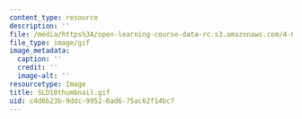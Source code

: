 ```yaml
---
content_type: resource
description: ''
file: /media/https%3A/open-learning-course-data-rc.s3.amazonaws.com/4-614-religious-architecture-and-islamic-cultures-fall-2002/c4d6b23b9ddc99526ad675ac62f14bc7_SLD10thumbnail.gif
file_type: image/gif
image_metadata:
  caption: ''
  credit: ''
  image-alt: ''
resourcetype: Image
title: SLD10thumbnail.gif
uid: c4d6b23b-9ddc-9952-6ad6-75ac62f14bc7
---
```

